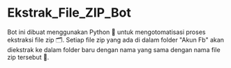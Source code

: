 # Ekstrak_File_ZIP_Bot
Bot ini dibuat menggunakan Python 🐍 untuk mengotomatisasi proses ekstraksi file zip 🗂️. Setiap file zip yang ada di dalam folder "Akun Fb" akan diekstrak ke dalam folder baru dengan nama yang sama dengan nama file zip tersebut 🚀.
